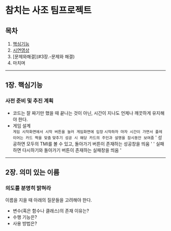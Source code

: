 참치는 사조 팀프로젝트
=============
## 목차

1. [핵심기능](#1장.-핵심기능)
2. [시연영상](#2장.-시연영상)
3. [문제와해결](#3장.-문제와 해결)
4. 마치며
  

---

## 1장. 핵심기능

### 사전 준비 및 추진 계획

* 코드는 잘 짜기만 했을 때 끝나는 것이 아닌, 시간이 지나도 언제나 깨끗하게 유지해야 한다.
* 게임 설계  
  ` 게임 시작화면에서 시작 버튼을 눌러 게임화면에 입장 `
  ` 시작하자 마자 시간이 가면서 플레이어는 카드 짝을 맞춤 `
  ` 맞추기 성공 시 해당 카드의 주인과 설명을 잠시동안 보여줌 `
  ' 성공하면 모두의 TMI를 볼 수 있고, 돌아가기 버튼이 존재하는 성공창을 띄움 '
  ' 실패하면 다시하기와 돌아가기 버튼이 존재하는 실패창을 띄움 '
---

## 2장. 의미 있는 이름

### 의도를 분명히 밝혀라

이름을 지을 때 아래의 질문들을 고려해야 한다.

* 변수(혹은 함수나 클래스)의 존재 이유는?
* 수행 기능은?
* 사용 방법은?
